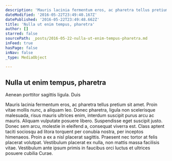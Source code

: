 ```yaml
---
description: 'Mauris lacinia fermentum eros, ac pharetra tellus pretium sit amet. Proin vitae mollis nunc, a aliquam leo. Donec pharetra, ligula non scelerisque malesuada, risus mauris ultrices enim, interdum suscipit purus arcu ac mauris. Aliquam vulputate posuere libero. Suspendisse eget suscipit justo. Donec sem arcu, molestie in eleifend a, consequat viverra est. Class aptent taciti sociosqu ad litora torquent per conubia nostra, per inceptos himenaeos. Proin a ex a nisl placerat sagittis. Praesent nec tortor at felis placerat volutpat. Vestibulum placerat ex nulla, non mattis massa facilisis vitae. Vestibulum ante ipsum primis in faucibus orci luctus et ultrices posuere cubilia Curae.'
dateModified: '2016-05-22T23:49:40.167Z'
datePublished: '2016-05-22T23:49:48.662Z'
title: 'Nulla ut enim tempus, pharetra'
author: []
starred: false
sourcePath: _posts/2016-05-22-nulla-ut-enim-tempus-pharetra.md
inFeed: true
hasPage: false
inNav: false
_type: MediaObject

---
```

<article style=""><h1>Nulla ut enim tempus, pharetra</h1><p>Aenean porttitor sagittis ligula. Duis</p></article>

Mauris lacinia fermentum eros, ac pharetra tellus pretium sit amet. Proin vitae mollis nunc, a aliquam leo. Donec pharetra, ligula non scelerisque malesuada, risus mauris ultrices enim, interdum suscipit purus arcu ac mauris. Aliquam vulputate posuere libero. Suspendisse eget suscipit justo. Donec sem arcu, molestie in eleifend a, consequat viverra est. Class aptent taciti sociosqu ad litora torquent per conubia nostra, per inceptos himenaeos. Proin a ex a nisl placerat sagittis. Praesent nec tortor at felis placerat volutpat. Vestibulum placerat ex nulla, non mattis massa facilisis vitae. Vestibulum ante ipsum primis in faucibus orci luctus et ultrices posuere cubilia Curae.